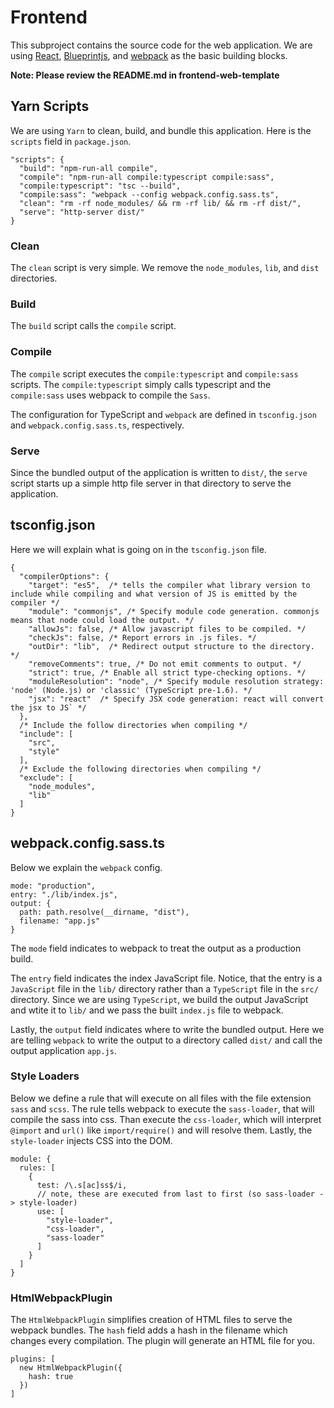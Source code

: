 # Frontend
This subproject contains the source code for the web application. We are using [React](https://reactjs.org/), [Blueprintjs](https://blueprintjs.com/), and [webpack](https://webpack.js.org/) as the basic building blocks.

**Note: Please review the README.md in frontend-web-template**


## Yarn Scripts
We are using `Yarn` to clean, build, and bundle this application. Here is the `scripts` field in `package.json`.

```
"scripts": {
  "build": "npm-run-all compile",
  "compile": "npm-run-all compile:typescript compile:sass",
  "compile:typescript": "tsc --build",
  "compile:sass": "webpack --config webpack.config.sass.ts",
  "clean": "rm -rf node_modules/ && rm -rf lib/ && rm -rf dist/",
  "serve": "http-server dist/"
}
```


### Clean
The `clean` script is very simple. We remove the `node_modules`, `lib`, and `dist` directories.


### Build
The `build` script calls the `compile` script.


### Compile
The `compile` script executes the `compile:typescript` and `compile:sass` scripts. The `compile:typescript` simply calls typescript and the `compile:sass` uses webpack to compile the `Sass`.

The configuration for TypeScript and `webpack` are defined in `tsconfig.json` and `webpack.config.sass.ts`, respectively.


### Serve
Since the bundled output of the application is written to `dist/`, the `serve` script starts up a simple http file server in that directory to serve the application.


## tsconfig.json
Here we will explain what is going on in the `tsconfig.json` file.

```
{
  "compilerOptions": {
    "target": "es5",  /* tells the compiler what library version to include while compiling and what version of JS is emitted by the compiler */
    "module": "commonjs", /* Specify module code generation. commonjs means that node could load the output. */
    "allowJs": false, /* Allow javascript files to be compiled. */
    "checkJs": false, /* Report errors in .js files. */
    "outDir": "lib",  /* Redirect output structure to the directory. */
    "removeComments": true, /* Do not emit comments to output. */
    "strict": true, /* Enable all strict type-checking options. */
    "moduleResolution": "node", /* Specify module resolution strategy: 'node' (Node.js) or 'classic' (TypeScript pre-1.6). */
    "jsx": "react"  /* Specify JSX code generation: react will convert the jsx to JS` */
  },
  /* Include the follow directories when compiling */
  "include": [
    "src",
    "style"
  ],
  /* Exclude the following directories when compiling */
  "exclude": [
    "node_modules",
    "lib"
  ]
}
```


## webpack.config.sass.ts
Below we explain the `webpack` config.


```
mode: "production",
entry: "./lib/index.js",
output: {
  path: path.resolve(__dirname, "dist"),
  filename: "app.js"
}
```

The `mode` field indicates to webpack to treat the output as a production build.

The `entry` field indicates the index JavaScript file. Notice, that the entry is a `JavaScript` file in the `lib/` directory rather than a `TypeScript` file in the `src/` directory. Since we are using `TypeScript`, we build the output JavaScript and wtite it to `lib/` and we pass the built `index.js` file to webpack.

Lastly, the `output` field indicates where to write the bundled output. Here we are telling `webpack` to write the output to a directory called `dist/` and call the output application `app.js`.


### Style Loaders
Below we define a rule that will execute on all files with the file extension `sass` and `scss`. The rule tells webpack to execute the `sass-loader`, that will compile the sass into css. Than execute the `css-loader`, which will interpret `@import` and `url()` like `import/require()` and will resolve them. Lastly, the `style-loader` injects CSS into the DOM.

```
module: {
  rules: [
    {
      test: /\.s[ac]ss$/i,
      // note, these are executed from last to first (so sass-loader -> style-loader)
      use: [
        "style-loader",
        "css-loader",
        "sass-loader"
      ]
    }
  ]
}
```


### HtmlWebpackPlugin
The `HtmlWebpackPlugin` simplifies creation of HTML files to serve the webpack bundles. The `hash` field adds a hash in the filename which changes every compilation. The plugin will generate an HTML file for you.

```
plugins: [
  new HtmlWebpackPlugin({
    hash: true
  })
]
```
